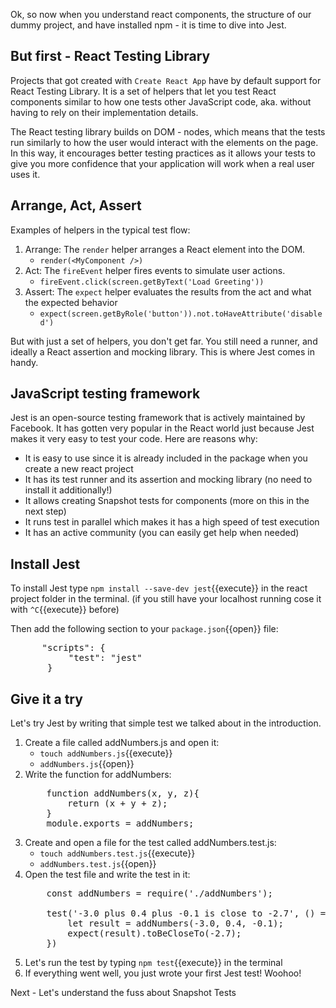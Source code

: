 Ok, so now when you understand react components, the structure of our dummy project, and have installed npm - it is time to dive into Jest.

## But first - React Testing Library
Projects that got created with `Create React App` have by default support for React Testing Library. It is a set of helpers that let you test React components similar to how one tests other JavaScript code, aka. without having to rely on their implementation details.

The React testing library builds on DOM - nodes, which means that the tests run similarly to how the user would interact with the elements on the page. In this way, it encourages better testing practices as it allows your tests to give you more confidence that your application will work when a real user uses it.

## Arrange, Act, Assert
Examples of helpers in the typical test flow:
  1. Arrange: The `render` helper arranges a React element into the DOM.
      - `render(<MyComponent />) `
  2. Act: The `fireEvent` helper fires events to simulate user actions.
      - `fireEvent.click(screen.getByText('Load Greeting'))`
  3. Assert: The `expect` helper evaluates the results from the act and what the expected behavior
      - `expect(screen.getByRole('button')).not.toHaveAttribute('disabled')`

But with just a set of helpers, you don't get far. You still need a runner, and ideally a React assertion and mocking library. This is where Jest comes in handy.

## JavaScript testing framework
Jest is an open-source testing framework that is actively maintained by Facebook. It has gotten very popular in the React world just because Jest makes it very easy to test your code. Here are reasons why:
- It is easy to use since it is already included in the package when you create a new react project
- It has its test runner and its assertion and mocking library (no need to install it additionally!)
- It allows creating Snapshot tests for components (more on this in the next step)
- It runs test in parallel which makes it has a high speed of test execution
- It has an active community (you can easily get help when needed)

## Install Jest
To install Jest type `npm install --save-dev jest`{{execute}} in the react project folder in the terminal. (if you still have your localhost running cose it with `^C`{{execute}} before)
 
Then add the following section to your `package.json`{{open}} file:

<pre class="file"  data-filename= "package.json" data-target="insert" data-marker="#TODO-insert">
      "scripts": {
           "test": "jest"
       }
</pre>
 
 
## Give it a try
Let's try Jest by writing that simple test we talked about in the introduction.

1. Create a file called addNumbers.js and open it:
   - `touch addNumbers.js`{{execute}}
   -  `addNumbers.js`{{open}}
3. Write the function for addNumbers:
   <pre class="file"  data-filename= "addNumbers.js" data-target="replace">
       function addNumbers(x, y, z){
           return (x + y + z);
       }
       module.exports = addNumbers;
   </pre>
4. Create and open a file for the test called addNumbers.test.js:
   - `touch addNumbers.test.js`{{execute}}
   -  `addNumbers.test.js`{{open}}
5. Open the test file and write the test in it:
   <pre class="file"  data-filename= "addNumbers.test.js" data-target="replace">
       const addNumbers = require('./addNumbers');
 
       test('-3.0 plus 0.4 plus -0.1 is close to -2.7', () => {
           let result = addNumbers(-3.0, 0.4, -0.1);
           expect(result).toBeCloseTo(-2.7);
       })
   </pre>
6. Let's run the test by typing `npm test`{{execute}} in the terminal
7. If everything went well, you just wrote your first Jest test! Woohoo!
 
Next - Let's understand the fuss about Snapshot Tests

